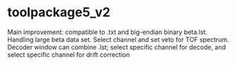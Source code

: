 # toolpackage5_v2
Main improvement: compatible to .txt and big-endian binary beta.lst.  Handling large beta data set. Select channel and set veto for TOF spectrum.  Decoder window can combine .lst; select specific channel for decode, and select specific channel for drift correction 
